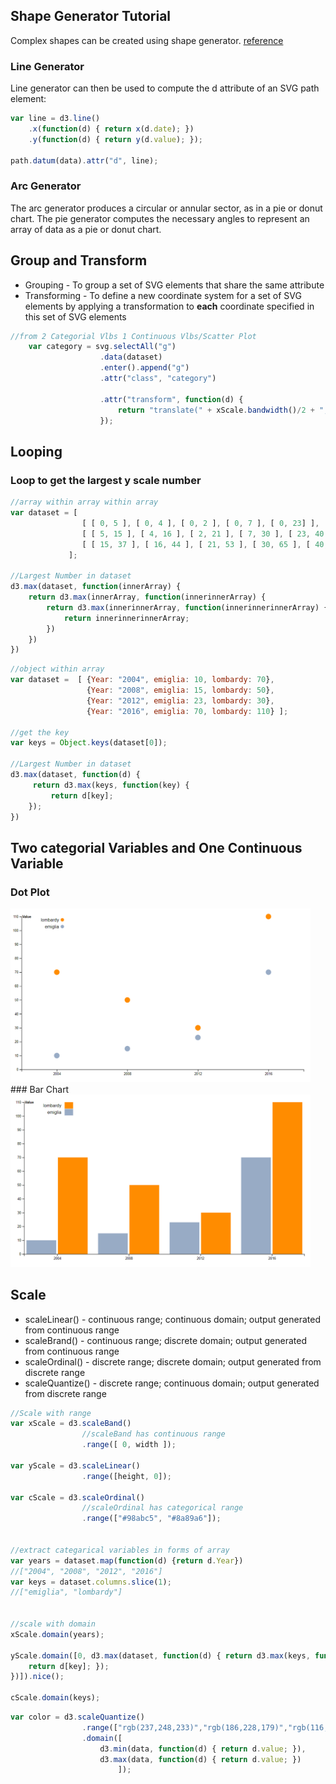 ## Shape Generator Tutorial
Complex shapes can be created using shape generator. [reference](https://github.com/d3/d3-shape)  
### Line Generator
Line generator can then be used to compute the d attribute of an SVG path element:
```javascript
var line = d3.line()
    .x(function(d) { return x(d.date); })
    .y(function(d) { return y(d.value); });

path.datum(data).attr("d", line);   
```  
### Arc Generator  
The arc generator produces a circular or annular sector, as in a pie or donut chart. The pie generator computes the necessary angles to represent an array of data as a pie or donut chart.  

## Group and Transform
* Grouping - To group a set of SVG elements that share the same attribute
* Transforming - To define a new coordinate system for a set of SVG elements by applying a transformation to **each** coordinate specified in this set of SVG elements
```javascript
//from 2 Categorial Vlbs 1 Continuous Vlbs/Scatter Plot
    var category = svg.selectAll("g")
                    .data(dataset)
                    .enter().append("g")
                    .attr("class", "category")
                    
                    .attr("transform", function(d) { 
                        return "translate(" + xScale.bandwidth()/2 + ",0)"; 
                    });
```  

## Looping
### Loop to get the largest y scale number
```javascript
//array within array within array
var dataset = [
                [ [ 0, 5 ], [ 0, 4 ], [ 0, 2 ], [ 0, 7 ], [ 0, 23] ],
                [ [ 5, 15 ], [ 4, 16 ], [ 2, 21 ], [ 7, 30 ], [ 23, 40 ] ],
                [ [ 15, 37 ], [ 16, 44 ], [ 21, 53 ], [ 30, 65 ], [ 40, 83 ] ]
             ];

//Largest Number in dataset
d3.max(dataset, function(innerArray) { 
    return d3.max(innerArray, function(innerinnerArray) { 
        return d3.max(innerinnerArray, function(innerinnerinnerArray) { 
            return innerinnerinnerArray;
        })
    }) 
})

```  
```javascript
//object within array
var dataset =  [ {Year: "2004", emiglia: 10, lombardy: 70}, 
                 {Year: "2008", emiglia: 15, lombardy: 50},
                 {Year: "2012", emiglia: 23, lombardy: 30},
                 {Year: "2016", emiglia: 70, lombardy: 110} ];

//get the key
var keys = Object.keys(dataset[0]);

//Largest Number in dataset
d3.max(dataset, function(d) {
     return d3.max(keys, function(key) { 
         return d[key]; 
    }); 
})
```  
## Two categorial Variables and One Continuous Variable
### Dot Plot
<img src="Overview/2 Categorial Vlbs 1 Continuous Vlbs/Scatter Plot/dot_plot.PNG" width="480">  
### Bar Chart
<img src="Overview/2 Categorial Vlbs 1 Continuous Vlbs/Bar Chart/bar_chart.PNG" width="480">

## Scale
* scaleLinear() - continuous range; continuous domain; output generated from continuous range
* scaleBrand() - continuous range; discrete domain; output generated from continuous range
* scaleOrdinal() - discrete range; discrete domain; output generated from discrete range
* scaleQuantize() - discrete range; continuous domain; output generated from discrete range
```javascript
//Scale with range
var xScale = d3.scaleBand()
                //scaleBand has continuous range
                .range([ 0, width ]);

var yScale = d3.scaleLinear()
                .range([height, 0]);     

var cScale = d3.scaleOrdinal()
                //scaleOrdinal has categorical range
                .range(["#98abc5", "#8a89a6"]);


//extract categarical variables in forms of array
var years = dataset.map(function(d) {return d.Year})
//["2004", "2008", "2012", "2016"]
var keys = dataset.columns.slice(1);
//["emiglia", "lombardy"]


//scale with domain
xScale.domain(years);

yScale.domain([0, d3.max(dataset, function(d) { return d3.max(keys, function(key) { 
    return d[key]; }); 
})]).nice();

cScale.domain(keys);
```  

```javascript
var color = d3.scaleQuantize()
                .range(["rgb(237,248,233)","rgb(186,228,179)","rgb(116,196,118)","rgb(49,163,84)","rgb(0,109,44)"])
                .domain([
					d3.min(data, function(d) { return d.value; }), 
					d3.max(data, function(d) { return d.value; })
				        ]);
```